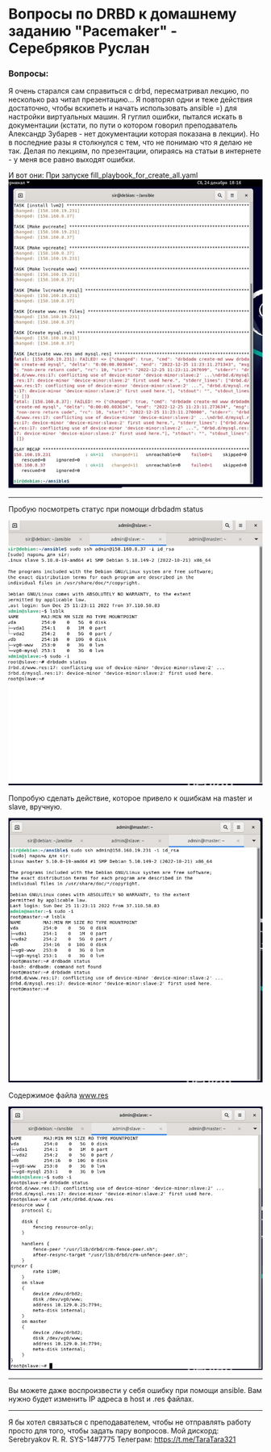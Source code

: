 # Вопросы по DRBD к домашнему заданию "Pacemaker" - Серебряков Руслан


### Вопросы:

Я очень старался сам справиться с drbd, пересматривал лекцию, по несколько раз читал презентацию... 
Я повторял одни и теже действия достаточно, чтобы вскипеть и начать использовать ansible =) для настройки виртуальных машин.
Я гуглил ошибки, пытался искать в документации (кстати, по пути о котором говорил преподаватель Александр Зубарев - нет документации которая показана в лекции).
Но в последние разы я столкнулся с тем, что не понимаю что я делаю не так. Делая по лекциям, по презентации, опираясь на статьи в интернете - у меня все равно выходят ошибки.

И вот они:
При запуске fill_playbook_for_create_all.yaml
![](err1.png)

---
Пробую посмотреть статус при помощи drbdadm status

![](err2.png)


Попробую сделать действие, которое привело к ошибкам на master и slave, вручную.

![](err3.png)

Содержимое файла www.res

![](err4.png)

---

Вы можете даже воспроизвести у себя ошибку при помощи ansible.
Вам нужно будет изменить IP адреса в host и .res файлах.

---

Я бы хотел связаться с преподавателем, чтобы не отправлять работу просто для того, чтобы задать пару вопросов. 
Мой дискорд: Serebryakov R. R. SYS-14#7775
Телеграм: https://t.me/TaraTara321

